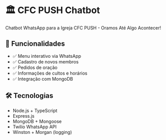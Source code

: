 ﻿# 🏛️ CFC PUSH Chatbot

Chatbot WhatsApp para a Igreja CFC PUSH - Oramos Até Algo Acontecer!

## 🚀 Funcionalidades

- ✅ Menu interativo via WhatsApp
- ✅ Cadastro de novos membros  
- ✅ Pedidos de oração
- ✅ Informações de cultos e horários
- ✅ Integração com MongoDB

## 🛠️ Tecnologias

- Node.js + TypeScript
- Express.js
- MongoDB + Mongoose
- Twilio WhatsApp API
- Winston + Morgan (logging)
